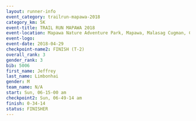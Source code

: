 ```yaml
---
layout: runner-info 
event_category: trailrun-mapawa-2018 
category_km: 5K 
event-title: TRAIL RUN MAPAWA 2018 
event-location: Mapawa Nature Adventure Park, Mapawa, Malasag Cugman, Cagayan de Oro Philippines 
event-logo: 
event-date: 2018-04-29 
checkpoint-name2: FINISH (T-2) 
overall_rank: 3
gender_rank: 3
bib: 5006
first_name: Jeffrey
last_name: Limbonhai
gender: M
team_name: N/A
start: Sun, 06-15-00 am
checkpoint2: Sun, 06-49-14 am
finish: 0-34-14
status: FINISHER
---
```

